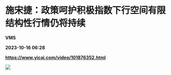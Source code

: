 # 施宋捷：政策呵护积极指数下行空间有限 结构性行情仍将持续
**VMS**

**2023-10-16 06:28**

**https://www.yicai.com/video/101876352.html**

![](http://imgcdn.yicai.com/vms-new/2023/10/e103d734-8b57-4002-ab10-21412fc90fbd_K6VK.jpg)